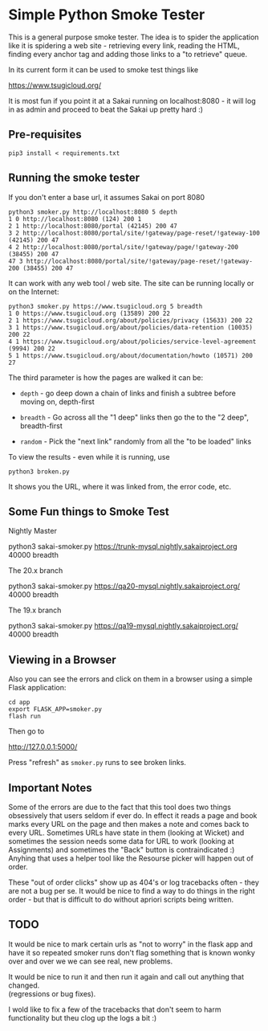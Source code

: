 Simple Python Smoke Tester
==========================

This is a general purpose smoke tester.  The idea is to spider the application
like it is spidering a web site - retrieving every link, reading the HTML, 
finding every anchor tag and adding those links to a "to retrieve" queue.

In its current form it can be used to smoke test things like

https://www.tsugicloud.org/

It is most fun if you point it at a Sakai running on localhost:8080 - it will log
in as admin and proceed to beat the Sakai up pretty hard :)

Pre-requisites
--------------

    pip3 install < requirements.txt

Running the smoke tester
------------------------

If you don't enter a base url, it assumes Sakai on port 8080

    python3 smoker.py http://localhost:8080 5 depth
    1 0 http://localhost:8080 (124) 200 1
    2 1 http://localhost:8080/portal (42145) 200 47
    3 2 http://localhost:8080/portal/site/!gateway/page-reset/!gateway-100 (42145) 200 47
    4 2 http://localhost:8080/portal/site/!gateway/page/!gateway-200 (38455) 200 47
    47 3 http://localhost:8080/portal/site/!gateway/page-reset/!gateway-200 (38455) 200 47

It can work with any web tool / web site.  The site can be running locally or
on the Internet:

    python3 smoker.py https://www.tsugicloud.org 5 breadth
    1 0 https://www.tsugicloud.org (13589) 200 22
    2 1 https://www.tsugicloud.org/about/policies/privacy (15633) 200 22
    3 1 https://www.tsugicloud.org/about/policies/data-retention (10035) 200 22
    4 1 https://www.tsugicloud.org/about/policies/service-level-agreement (9994) 200 22
    5 1 https://www.tsugicloud.org/about/documentation/howto (10571) 200 27

The third parameter is how the pages are walked it can be:

* `depth` - go deep down a chain of links and finish a subtree before moving on, depth-first

* `breadth`  - Go across all the "1 deep" links then go the to the "2 deep", breadth-first

* `random` - Pick the "next link" randomly from all the "to be loaded" links

To view the results - even while it is running, use

    python3 broken.py

It shows you the URL, where it was linked from, the error code, etc.

Some Fun things to Smoke Test
-----------------------------

Nightly Master 

python3 sakai-smoker.py https://trunk-mysql.nightly.sakaiproject.org 40000 breadth

The 20.x branch

python3 sakai-smoker.py https://qa20-mysql.nightly.sakaiproject.org/ 40000 breadth

The 19.x branch

python3 sakai-smoker.py https://qa19-mysql.nightly.sakaiproject.org/ 40000 breadth

Viewing in a Browser
--------------------

Also you can see the errors and click on them in a browser using a simple
Flask application:

    cd app
    export FLASK_APP=smoker.py
    flash run

Then go to 

http://127.0.0.1:5000/

Press "refresh" as `smoker.py` runs to see broken links.

Important Notes
---------------

Some of the errors are due to the fact that this tool does two things obsessively that
users seldom if ever do.  In effect it reads a page and book marks every URL on the page
and then makes a note and comes back to every URL.  Sometimes URLs have state in them
(looking at Wicket) and sometimes the session needs some data for URL to work (looking
at Assignments) and sometimes the "Back" button is contraindicated :)  Anyhing that uses 
a helper tool like the Resourse picker will happen out of order.

These "out of order clicks" show up as 404's or log tracebacks often - they are not a
bug per se.  It would be nice to find a way to do things in the right order - but that
is difficult to do without apriori scripts being written.

TODO
----

It would be nice to mark certain urls as "not to worry" in the flask app and have it so 
repeated smoker runs don't flag something that is known wonky over and over we we can 
see real, new problems.

It would be nice to run it and then run it again and call out anything that changed.  
(regressions or bug fixes).

I wold like to fix a few of the tracebacks that don't seem to harm functionality but
theu clog up the logs a bit :)

